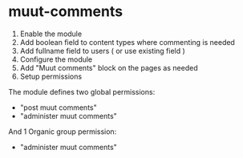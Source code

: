 # muut-comments

1. Enable the module
2. Add boolean field to content types where commenting is needed
3. Add fullname field to users ( or use existing field )
4. Configure the module
5. Add "Muut comments" block on the pages as needed
6. Setup permissions

The module defines two global permissions:
 
 - "post muut comments"
 - "administer muut comments"

And 1 Organic group permission:

 - "administer muut comments"
